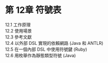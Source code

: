 # 第 12章 符號表 #

12.1 工作原理  
12.2 使用場景  
12.3 參考文獻  
12.4 以外部 DSL 實現的依賴網路 (Java 和 ANTLR)  
12.5 在一個內部 DSL 中使用符號鍵 (Ruby)  
12.6 用枚舉作為靜態類型符號 (Java)  
